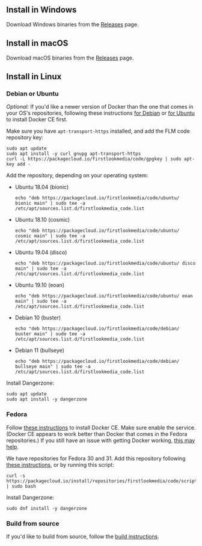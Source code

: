 ## Install in Windows

Download Windows binaries from the [Releases](https://github.com/firstlookmedia/dangerzone/releases) page.

## Install in macOS

Download macOS binaries from the [Releases](https://github.com/firstlookmedia/dangerzone/releases) page.

## Install in Linux

### Debian or Ubuntu

_Optional:_ If you'd like a newer version of Docker than the one that comes in your OS's repositories, following these instructions [for Debian](https://docs.docker.com/install/linux/docker-ce/debian/) or [for Ubuntu](https://docs.docker.com/install/linux/docker-ce/ubuntu/) to install Docker CE first.

Make sure you have `apt-transport-https` installed, and add the FLM code repository key:

```
sudo apt update
sudo apt install -y curl gnupg apt-transport-https
curl -L https://packagecloud.io/firstlookmedia/code/gpgkey | sudo apt-key add -
```

Add the repository, depending on your operating system:

- Ubuntu 18.04 (bionic)
  ```
  echo "deb https://packagecloud.io/firstlookmedia/code/ubuntu/ bionic main" | sudo tee -a /etc/apt/sources.list.d/firstlookmedia_code.list
  ```
- Ubuntu 18.10 (cosmic)
  ```
  echo "deb https://packagecloud.io/firstlookmedia/code/ubuntu/ cosmic main" | sudo tee -a /etc/apt/sources.list.d/firstlookmedia_code.list
  ```
- Ubuntu 19.04 (disco)
  ```
  echo "deb https://packagecloud.io/firstlookmedia/code/ubuntu/ disco main" | sudo tee -a /etc/apt/sources.list.d/firstlookmedia_code.list
  ```
- Ubuntu 19.10 (eoan)
  ```
  echo "deb https://packagecloud.io/firstlookmedia/code/ubuntu/ eoan main" | sudo tee -a /etc/apt/sources.list.d/firstlookmedia_code.list
  ```
- Debian 10 (buster)
  ```
  echo "deb https://packagecloud.io/firstlookmedia/code/debian/ buster main" | sudo tee -a /etc/apt/sources.list.d/firstlookmedia_code.list
  ```
- Debian 11 (bullseye)
  ```
  echo "deb https://packagecloud.io/firstlookmedia/code/debian/ bullseye main" | sudo tee -a /etc/apt/sources.list.d/firstlookmedia_code.list
  ```

Install Dangerzone:

```
sudo apt update
sudo apt install -y dangerzone
```

### Fedora

Follow [these instructions](https://docs.docker.com/install/linux/docker-ce/fedora/) to install Docker CE. Make sure enable the service. (Docker CE appears to work better than Docker that comes in the Fedora repositories.) If you still have an issue with getting Docker working, [this may help](https://docs.docker.com/install/linux/docker-ce/fedora/). 

We have repositories for Fedora 30 and 31. Add this repository following [these instructions](https://packagecloud.io/firstlookmedia/code/install#manual-rpm), or by running this script:

```
curl -s https://packagecloud.io/install/repositories/firstlookmedia/code/script.rpm.sh | sudo bash
```

Install Dangerzone:

```
sudo dnf install -y dangerzone
```

### Build from source

If you'd like to build from source, follow the [build instructions](https://github.com/firstlookmedia/dangerzone/blob/master/BUILD.md).
